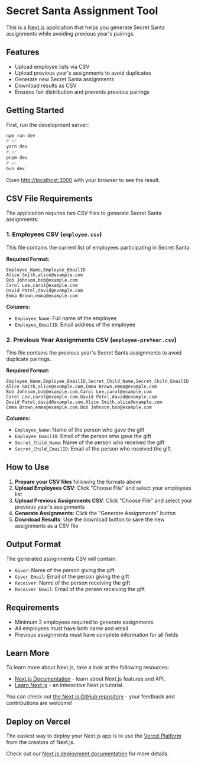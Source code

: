 # Secret Santa Assignment Tool

This is a [Next.js](https://nextjs.org) application that helps you generate Secret Santa assignments while avoiding previous year's pairings.

## Features

- Upload employee lists via CSV
- Upload previous year's assignments to avoid duplicates
- Generate new Secret Santa assignments
- Download results as CSV
- Ensures fair distribution and prevents previous pairings

## Getting Started

First, run the development server:

```bash
npm run dev
# or
yarn dev
# or
pnpm dev
# or
bun dev
```

Open [http://localhost:3000](http://localhost:3000) with your browser to see the result.

## CSV File Requirements

The application requires two CSV files to generate Secret Santa assignments:

### 1. Employees CSV (`employee.csv`)

This file contains the current list of employees participating in Secret Santa.

**Required Format:**
```csv
Employee_Name,Employee_EmailID
Alice Smith,alice@example.com
Bob Johnson,bob@example.com
Carol Lee,carol@example.com
David Patel,david@example.com
Emma Brown,emma@example.com
```

**Columns:**
- `Employee_Name`: Full name of the employee
- `Employee_EmailID`: Email address of the employee

### 2. Previous Year Assignments CSV (`employee-preYear.csv`)

This file contains the previous year's Secret Santa assignments to avoid duplicate pairings.

**Required Format:**
```csv
Employee_Name,Employee_EmailID,Secret_Child_Name,Secret_Child_EmailID
Alice Smith,alice@example.com,Emma Brown,emma@example.com
Bob Johnson,bob@example.com,Carol Lee,carol@example.com
Carol Lee,carol@example.com,David Patel,david@example.com
David Patel,david@example.com,Alice Smith,alice@example.com
Emma Brown,emma@example.com,Bob Johnson,bob@example.com
```

**Columns:**
- `Employee_Name`: Name of the person who gave the gift
- `Employee_EmailID`: Email of the person who gave the gift
- `Secret_Child_Name`: Name of the person who received the gift
- `Secret_Child_EmailID`: Email of the person who received the gift

## How to Use

1. **Prepare your CSV files** following the formats above
2. **Upload Employees CSV**: Click "Choose File" and select your employees list
3. **Upload Previous Assignments CSV**: Click "Choose File" and select your previous year's assignments
4. **Generate Assignments**: Click the "Generate Assignments" button
5. **Download Results**: Use the download button to save the new assignments as a CSV file

## Output Format

The generated assignments CSV will contain:
- `Giver`: Name of the person giving the gift
- `Giver Email`: Email of the person giving the gift
- `Receiver`: Name of the person receiving the gift
- `Receiver Email`: Email of the person receiving the gift

## Requirements

- Minimum 2 employees required to generate assignments
- All employees must have both name and email
- Previous assignments must have complete information for all fields

## Learn More

To learn more about Next.js, take a look at the following resources:

- [Next.js Documentation](https://nextjs.org/docs) - learn about Next.js features and API.
- [Learn Next.js](https://nextjs.org/learn) - an interactive Next.js tutorial.

You can check out [the Next.js GitHub repository](https://github.com/vercel/next.js) - your feedback and contributions are welcome!

## Deploy on Vercel

The easiest way to deploy your Next.js app is to use the [Vercel Platform](https://vercel.com/new?utm_medium=default-template&filter=next.js&utm_source=create-next-app&utm_campaign=create-next-app-readme) from the creators of Next.js.

Check out our [Next.js deployment documentation](https://nextjs.org/docs/app/building-your-application/deploying) for more details.
